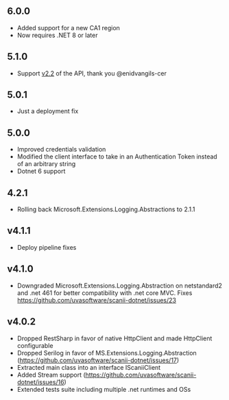 ## 6.0.0
* Added support for a new CA1 region
* Now requires .NET 8 or later

## 5.1.0
* Support [v2.2](https://uvasoftware.github.io/openapi/v22/) of the API, thank you @enidvangils-cer

## 5.0.1
* Just a deployment fix 

## 5.0.0
* Improved credentials validation 
* Modified the client interface to take in an Authentication Token instead of an arbitrary string
* Dotnet 6 support

## 4.2.1
* Rolling back Microsoft.Extensions.Logging.Abstractions to 2.1.1

## v4.1.1
* Deploy pipeline fixes

## v4.1.0
* Downgraded Microsoft.Extensions.Logging.Abstraction on netstandard2 and .net 461 for better compatibility with .net core MVC. Fixes https://github.com/uvasoftware/scanii-dotnet/issues/23

## v4.0.2
* Dropped RestSharp in favor of native HttpClient and made HttpClient configurable
* Dropped Serilog in favor of MS.Extensions.Logging.Abstraction (https://github.com/uvasoftware/scanii-dotnet/issues/17)
* Extracted main class into an interface IScaniiClient
* Added Stream support (https://github.com/uvasoftware/scanii-dotnet/issues/16)
* Extended tests suite including multiple .net runtimes and OSs


